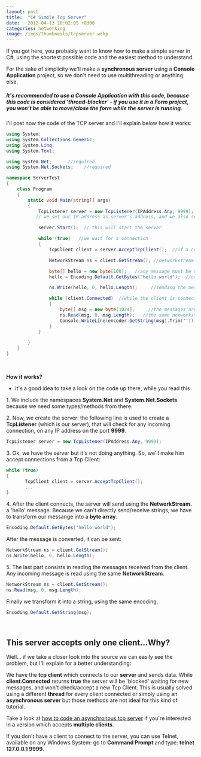 ```yaml
---
layout: post
title:  "C# Simple Tcp Server"
date:   2012-04-13 20:02:05 +0300
categories: networking
image: /imgs/thumbnails/tcpserver.webp
---
```


If you got here, you probably want to know how to make a simple server in C#, using the shortest possible code and the easiest method to understand.

For the sake of simplicity we'll make a **synchronous server** using a **Console Application** project, so we don't need to use multithreading or anything else.

##### It's recommended to use a Console Application with this code, because this code is considered 'thread-blocker' - if you use it in a Form project, you won't be able to move/close the form while the server is running.

I'll post now the code of the TCP server and I'll explain below how it works:

```csharp
using System;
using System.Collections.Generic;
using System.Linq;
using System.Text;

using System.Net;      //required
using System.Net.Sockets;    //required

namespace ServerTest
{
    class Program
    {
        static void Main(string[] args)
        {
            TcpListener server = new TcpListener(IPAddress.Any, 9999);  
           // we set our IP address as server's address, and we also set the port: 9999

            server.Start();  // this will start the server

            while (true)   //we wait for a connection
            {
                TcpClient client = server.AcceptTcpClient();  //if a connection exists, the server will accept it

                NetworkStream ns = client.GetStream(); //networkstream is used to send/receive messages

                byte[] hello = new byte[100];   //any message must be serialized (converted to byte array)
                hello = Encoding.Default.GetBytes("hello world");  //conversion string => byte array

                ns.Write(hello, 0, hello.Length);     //sending the message

                while (client.Connected)  //while the client is connected, we look for incoming messages
                {
                    byte[] msg = new byte[1024];     //the messages arrive as byte array
                    ns.Read(msg, 0, msg.Length);   //the same networkstream reads the message sent by the client
                    Console.WriteLine(encoder.GetString(msg).Trim('')); //now , we write the message as string
                }
            }

        }
    }
}
```

&nbsp;


**How it works?**  
* it's a good idea to take a look on the code up there, while you read this

1\. We include the namespaces **System.Net** and **System.Net.Sockets** because we need some types/methods from there.

2\. Now, we create the server: the following line is used to create a **TcpListener** (which is our server), that will check for any incoming connection, on any IP address on the port **9999**.

```csharp
TcpListener server = new TcpListener(IPAddress.Any, 9999);
```

3\. Ok, we have the server but it's not doing anything. So, we'll make him accept connections from a Tcp Client:

```csharp
while (true)
{
       TcpClient client = server.AcceptTcpClient();
       ...
}
```

4\. After the client connects, the server will send using the **NetworkStream.** a 'hello' message. Because we can't directly send/receive strings, we have to transform our messange into a **byte array**.

```csharp
Encoding.Default.GetBytes("hello world");
```

After the message is converted, it can be sent:

```csharp
NetworkStream ns = client.GetStream();
ns.Write(hello, 0, hello.Length);
```

5\. The last part consists in reading the messages received from the client.  
Any incoming message is read using the same **NetworkStream**.

```csharp
NetworkStream ns = client.GetStream();  
ns.Read(msg, 0, msg.Length);
```

Finally we transform it into a string, using the same encoding.

```csharp
Encoding.Default.GetString(msg);
```

&nbsp;
&nbsp;

## This server accepts only one client...Why?

Well... if we take a closer look into the source we can easily see the problem, but I'll explain for a better understanding:

We have the **tcp client** which connects to our **server** and sends data. While **client.Connected** returns **true** the server will be 'blocked' waiting for new messages, and won't check/accept a new Tcp Client. This is usually solved using a different **thread** for every client connected or simply using an **asynchronous server** but those methods are not ideal for this kind of tutorial. 

Take a look at [how to code an asynchronous tcp server](https://codingvision.net/networking/c-asynchronous-tcp-server) if you're interested in a version which accepts **multiple clients**.

If you don't have a client to connect to the server, you can use Telnet, available on any Windows System: go to **Command Prompt** and type: **telnet 127.0.0.1 9999**.
